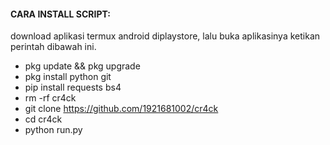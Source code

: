 #### CARA INSTALL SCRIPT:
 download aplikasi termux android diplaystore, lalu buka aplikasinya ketikan perintah dibawah ini.
  * pkg update && pkg upgrade
  * pkg install python git
  * pip install requests bs4
  * rm -rf cr4ck
  * git clone https://github.com/1921681002/cr4ck
  * cd cr4ck
  * python run.py
